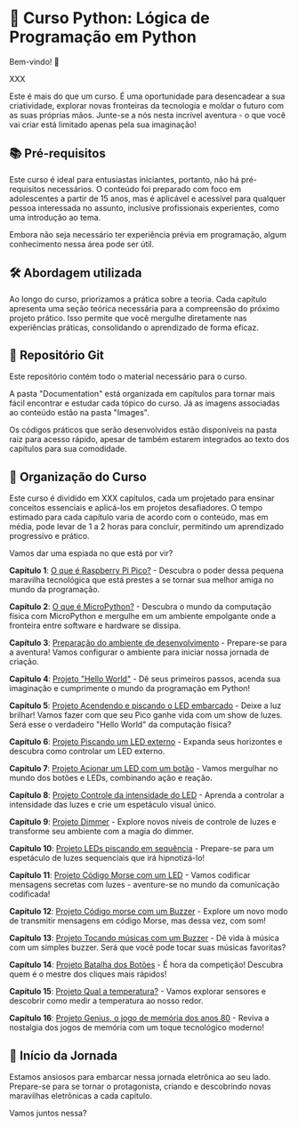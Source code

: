 # 🚀 Curso Python: Lógica de Programação em Python

Bem-vindo! 👋

XXX

Este é mais do que um curso. É uma oportunidade para desencadear a sua criatividade, explorar novas fronteiras da tecnologia e moldar o futuro com as suas próprias mãos. Junte-se a nós nesta incrível aventura - o que você vai criar está limitado apenas pela sua imaginação! 

## 📚 Pré-requisitos

Este curso é ideal para entusiastas iniciantes, portanto, não há pré-requisitos necessários. O conteúdo foi preparado com foco em adolescentes a partir de 15 anos, mas é aplicável e acessível para qualquer pessoa interessada no assunto, inclusive profissionais experientes, como uma introdução ao tema.

Embora não seja necessário ter experiência prévia em programação, algum conhecimento nessa área pode ser útil. 

## 🛠️ Abordagem utilizada

Ao longo do curso, priorizamos a prática sobre a teoria. Cada capítulo apresenta uma seção teórica necessária para a compreensão do próximo projeto prático. Isso permite que você mergulhe diretamente nas experiências práticas, consolidando o aprendizado de forma eficaz.

## 📂 Repositório Git

Este repositório contém todo o material necessário para o curso.

A pasta "Documentation" está organizada em capítulos para tornar mais fácil encontrar e estudar cada tópico do curso. Já as imagens associadas ao conteúdo estão na pasta "Images".

Os códigos práticos que serão desenvolvidos estão disponíveis na pasta raiz para acesso rápido, apesar de também estarem integrados ao texto dos capítulos para sua comodidade.

## 📖 Organização do Curso

Este curso é dividido em XXX capítulos, cada um projetado para ensinar conceitos essenciais e aplicá-los em projetos desafiadores. O tempo estimado para cada capítulo varia de acordo com o conteúdo, mas em média, pode levar de 1 a 2 horas para concluir, permitindo um aprendizado progressivo e prático.

Vamos dar uma espiada no que está por vir?

**Capítulo 1**: [O que é Raspberry Pi Pico?](/Documentation/01-what-is-pico.md) - Descubra o poder dessa pequena maravilha tecnológica que está prestes a se tornar sua melhor amiga no mundo da programação.

**Capítulo 2**: [O que é MicroPython?](/Documentation/02-what-is-micropython.md) - Descubra o mundo da computação física com MicroPython e mergulhe em um ambiente empolgante onde a fronteira entre software e hardware se dissipa.

**Capítulo 3**: [Preparação do ambiente de desenvolvimento](/Documentation/03-environment-setup.md) - Prepare-se para a aventura! Vamos configurar o ambiente para iniciar nossa jornada de criação.

**Capítulo 4**: [Projeto "Hello World"](/Documentation/04-hello-world.md) - Dê seus primeiros passos, acenda sua imaginação e cumprimente o mundo da programação em Python!

**Capítulo 5**: [Projeto Acendendo e piscando o LED embarcado](/Documentation/05-blinking-onboard-led.md) - Deixe a luz brilhar! Vamos fazer com que seu Pico ganhe vida com um show de luzes. Será esse o verdadeiro "Hello World" da computação física?

**Capítulo 6**: [Projeto Piscando um LED externo](/Documentation/06-blinking-external-led.md) - Expanda seus horizontes e descubra como controlar um LED externo.

**Capítulo 7**: [Projeto Acionar um LED com um botão](/Documentation/07-led-push-button.md) - Vamos mergulhar no mundo dos botões e LEDs, combinando ação e reação.

**Capítulo 8**: [Projeto Controle da intensidade do LED](/Documentation/08-pulsing-led.md) - Aprenda a controlar a intensidade das luzes e crie um espetáculo visual único.

**Capítulo 9**: [Projeto Dimmer](/Documentation/09-dimmer.md) - Explore novos níveis de controle de luzes e transforme seu ambiente com a magia do dimmer.

**Capítulo 10**: [Projeto LEDs piscando em sequência](/Documentation/10-sequencing-leds.md) - Prepare-se para um espetáculo de luzes sequenciais que irá hipnotizá-lo!

**Capítulo 11**: [Projeto Código Morse com um LED](/Documentation/11-morse-led.md) - Vamos codificar mensagens secretas com luzes - aventure-se no mundo da comunicação codificada!

**Capítulo 12**: [Projeto Código morse com um Buzzer](/Documentation/12-morse-buzzer.md) - Explore um novo modo de transmitir mensagens em código Morse, mas dessa vez, com som!

**Capítulo 13**: [Projeto Tocando músicas com um Buzzer](/Documentation/13-music-buzzer.md) - Dê vida à música com um simples buzzer. Será que você pode tocar suas músicas favoritas?

**Capítulo 14**: [Projeto Batalha dos Botões](/Documentation/14-button-battle.md) - É hora da competição! Descubra quem é o mestre dos cliques mais rápidos!

**Capítulo 15**: [Projeto Qual a temperatura?](/Documentation/15-temperature.md) - Vamos explorar sensores e descobrir como medir a temperatura ao nosso redor.

**Capítulo 16**: [Projeto Genius, o jogo de memória dos anos 80](/Documentation/16-genius.md) - Reviva a nostalgia dos jogos de memória com um toque tecnológico moderno!

## 🚀 Início da Jornada

Estamos ansiosos para embarcar nessa jornada eletrônica ao seu lado. Prepare-se para se tornar o protagonista, criando e descobrindo novas maravilhas eletrônicas a cada capítulo.

Vamos juntos nessa?

